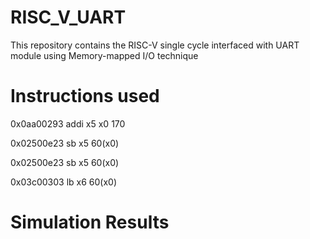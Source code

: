 # RISC_V_UART

This repository contains the RISC-V single cycle interfaced with UART module using Memory-mapped I/O technique

# Instructions used

0x0aa00293	addi x5 x0 170	

0x02500e23	sb x5 60(x0)	

0x02500e23	sb x5 60(x0)	

0x03c00303	lb x6 60(x0)	

# Simulation Results

